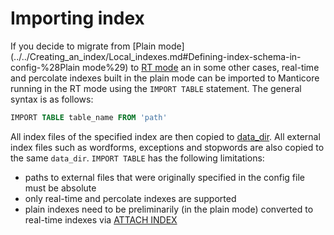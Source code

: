 # Importing index

If you decide to migrate from [Plain mode](../../Creating_an_index/Local_indexes.md#Defining-index-schema-in-config-%28Plain mode%29) to [RT mode](../../Creating_an_index/Local_indexes.md#Online-schema-management-%28RT-mode%29) an in some other cases, real-time and percolate indexes built in the plain mode can be imported to Manticore running in the RT mode using the `IMPORT TABLE` statement. The general syntax is as follows:

```sql
IMPORT TABLE table_name FROM 'path'
```

All index files of the specified index are then copied to [data_dir](../../Server_settings/Searchd.md#data_dir). All external index files such as wordforms, exceptions and stopwords are also copied to the same `data_dir`.
`IMPORT TABLE` has the following limitations:
* paths to external files that were originally specified in the config file must be absolute
* only real-time and percolate indexes are supported
* plain indexes need to be preliminarily (in the plain mode) converted to real-time indexes via [ATTACH INDEX](../../Adding_data_from_external_storages/Adding_data_from_indexes/Attaching_a_plain_index_to_RT_index.md)
